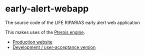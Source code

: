 # early-alert-webapp
The source code of the LIFE RIPARIAS early alert web application

This makes uses of the [Pterois engine](https://github.com/riparias/pterois).

* [Production website](https://alert.riparias.be)
* [Development / user-acceptance version](https://dev-alert.riparias.be)
